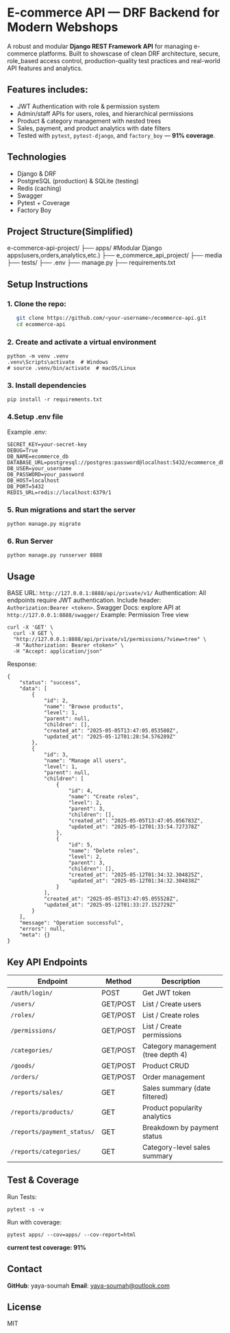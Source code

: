# E-commerce API — DRF Backend for Modern Webshops

A robust and modular **Django REST Framework API** for managing e-commerce platforms. 
Built to showscase of clean DRF architecture, secure, role_based access control, production-quality test practices and real-world API features and analytics.

## Features includes:
- JWT Authentication with role & permission system
- Admin/staff APIs for users, roles, and hierarchical permissions
- Product & category management with nested trees
- Sales, payment, and product analytics with date filters
- Tested with `pytest`, `pytest-django`, and `factory_boy` — **91% coverage**.

## Technologies
- Django & DRF
- PostgreSQL (production) & SQLite (testing)
- Redis (caching)
- Swagger
- Pytest + Coverage
- Factory Boy

## Project Structure(Simplified)
e-commerce-api-project/
├── apps/ #Modular Django apps(users,orders,analytics,etc.)
├── e_commerce_api_project/
├── media
├── tests/
├── .env
├── manage.py
├── requirements.txt


## Setup Instructions
### 1. Clone the repo:
```bash
   git clone https://github.com/<your-username>/ecommerce-api.git
   cd ecommerce-api
```
### 2. Create and activate a virtual environment
```
python -m venv .venv
.venv\Scripts\activate  # Windows
# source .venv/bin/activate  # macOS/Linux
```

### 3. Install dependencies
```
pip install -r requirements.txt
```

### 4.Setup .env file
Example .env:
```
SECRET_KEY=your-secret-key
DEBUG=True
DB_NAME=ecommerce_db
DATABASE_URL=postgresql://postgres:password@localhost:5432/ecommerce_db
DB_USER=your_username 
DB_PASSWORD=your_password 
DB_HOST=localhost 
DB_PORT=5432
REDIS_URL=redis://localhost:6379/1
```

### 5. Run migrations and start the server
```
python manage.py migrate
```

### 6. Run Server
```
python manage.py runserver 8888
```

## Usage

BASE URL: `http://127.0.0.1:8888/api/private/v1/`
Authentication: All endpoints require JWT authentication. Include header: `Authorization:Bearer <token>`. 
Swagger Docs: explore API at `http://127.0.0.1:8888/swagger/`
Example: Permission Tree view
```
curl -X 'GET' \
  curl -X GET \
  "http://127.0.0.1:8888/api/private/v1/permissions/?view=tree" \
  -H "Authorization: Bearer <token>" \
  -H "Accept: application/json"
```
Response:
```
{
    "status": "success",
    "data": [
        {
            "id": 2,
            "name": "Browse products",
            "level": 1,
            "parent": null,
            "children": [],
            "created_at": "2025-05-05T13:47:05.053580Z",
            "updated_at": "2025-05-12T01:28:54.576289Z"
        },
        {
            "id": 3,
            "name": "Manage all users",
            "level": 1,
            "parent": null,
            "children": [
                {
                    "id": 4,
                    "name": "Create roles",
                    "level": 2,
                    "parent": 3,
                    "children": [],
                    "created_at": "2025-05-05T13:47:05.056783Z",
                    "updated_at": "2025-05-12T01:33:54.727378Z"
                },
                {
                    "id": 5,
                    "name": "Delete roles",
                    "level": 2,
                    "parent": 3,
                    "children": [],
                    "created_at": "2025-05-12T01:34:32.304825Z",
                    "updated_at": "2025-05-12T01:34:32.304838Z"
                }
            ],
            "created_at": "2025-05-05T13:47:05.055528Z",
            "updated_at": "2025-05-12T01:33:27.152729Z"
        }
    ],
    "message": "Operation successful",
    "errors": null,
    "meta": {}
}
```

## Key API Endpoints
| Endpoint                   | Method   | Description                        |
| -------------------------- | -------- | ---------------------------------- |
| `/auth/login/`             | POST     | Get JWT token                      |
| `/users/`                  | GET/POST | List / Create users                |
| `/roles/`                  | GET/POST | List / Create roles                |
| `/permissions/`            | GET/POST | List / Create permissions          |
| `/categories/`             | GET/POST | Category management (tree depth 4) |
| `/goods/`                  | GET/POST | Product CRUD                       |
| `/orders/`                 | GET/POST | Order management                   |
| `/reports/sales/`          | GET      | Sales summary (date filtered)      |
| `/reports/products/`       | GET      | Product popularity analytics       |
| `/reports/payment_status/` | GET      | Breakdown by payment status        |
| `/reports/categories/`     | GET      | Category-level sales summary       |

## Test & Coverage
Run Tests:
```
pytest -s -v
```
Run with coverage:
```
pytest apps/ --cov=apps/ --cov-report=html
```
**current test coverage: 91%**

## Contact
**GitHub**: yaya-soumah
**Email**: yaya-soumah@outlook.com

## License
MIT 
